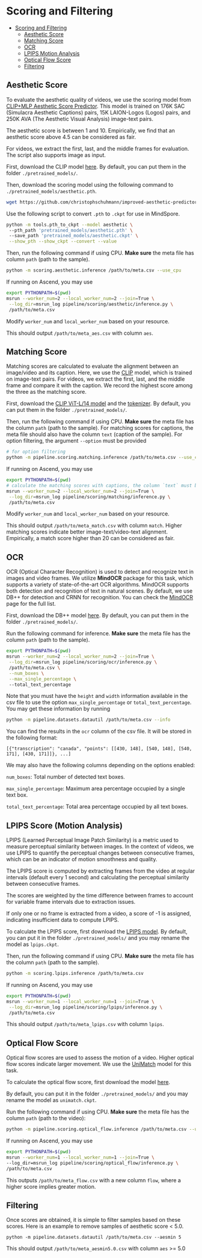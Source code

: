 # Scoring and Filtering

- [Scoring and Filtering](#scoring-and-filtering)
  - [Aesthetic Score](#aesthetic-score)
  - [Matching Score](#matching-score)
  - [OCR](#OCR)
  - [LPIPS Motion Analysis](#lpips-score-motion-analysis)
  - [Optical Flow Score](#optical-flow-score)
  - [Filtering](#filtering)

## Aesthetic Score

To evaluate the aesthetic quality of videos, we use the 
scoring model from [CLIP+MLP Aesthetic Score Predictor](https://github.com/christophschuhmann/improved-aesthetic-predictor). 
This model is trained on 176K SAC (Simulacra Aesthetic 
Captions) pairs, 15K LAION-Logos (Logos) pairs, and 
250K AVA (The Aesthetic Visual Analysis) image-text pairs.

The aesthetic score is between 1 and 10. Empirically, we 
find that an aesthetic score above 4.5 can be considered
as fair.

For videos, we extract the first, last, and the middle 
frames for evaluation. The script also supports image 
as input.

First, download the CLIP model [here](https://github.com/openai/CLIP).
By default, you can put them in the folder 
`./pretrained_models/`.

Then, download the scoring model using the following command to `./pretrained_models/aesthetic.pth`.

```bash
wget https://github.com/christophschuhmann/improved-aesthetic-predictor/raw/main/sac+logos+ava1-l14-linearMSE.pth -O pretrained_models/aesthetic.pth
```

Use the following script to convert `.pth` to `.ckpt` for use in MindSpore.

```bash
python -m tools.pth_to_ckpt --model aesthetic \ 
 --pth_path 'pretrained_models/aesthetic.pth' \ 
 --save_path 'pretrained_models/aesthetic.ckpt' \
 --show_pth --show_ckpt --convert --value
```


Then, run the following command if using CPU. **Make sure** the meta file has column `path` (path to the sample).
```bash
python -m scoring.aesthetic.inference /path/to/meta.csv --use_cpu
```
If running on Ascend, you may use 
```bash
export PYTHONPATH=$(pwd)
msrun --worker_num=2 --local_worker_num=2 --join=True \
 --log_dir=msrun_log pipeline/scoring/aesthetic/inference.py \ 
 /path/to/meta.csv 
```
Modify `worker_num` and `local_worker_num` based on your resource.

This should output `/path/to/meta_aes.csv` with column `aes`.

## Matching Score

Matching scores are calculated to evaluate the alignment between an image/video and its caption.
Here, we use the [CLIP](https://github.com/openai/CLIP) model, which is trained on image-text pairs.
For videos, we extract the first, last, and the middle frame and compare it with the caption. 
We record the highest score among the three as the matching score.

First, download the [CLIP ViT-L/14 model](https://ascend-repo-modelzoo.obs.cn-east-2.myhuaweicloud.com/MindFormers/clip/clip_vit_l_14.ckpt) 
and the [tokenizer](https://github.com/openai/CLIP/blob/main/clip/bpe_simple_vocab_16e6.txt.gz). By default, you can put them in the folder 
`./pretrained_models/`.

Then, run the following command if using CPU. **Make sure** the meta file has the column `path` (path to the sample).
For matching scores for captions, the meta file should also have the column `text` (caption of the sample).
For option filtering, the argument `--option` must be provided
```bash
# for option filtering
python -m pipeline.scoring.matching.inference /path/to/meta.csv --use_cpu --option animal 
```
If running on Ascend, you may use 
```bash
export PYTHONPATH=$(pwd)
# calculate the matching scores with captions, the column `text` must be present
msrun --worker_num=2 --local_worker_num=2 --join=True \
 --log_dir=msrun_log pipeline/scoring/matching/inference.py \ 
 /path/to/meta.csv 
```
Modify `worker_num` and `local_worker_num` based on your resource.

This should output `/path/to/meta_match.csv` with column `match`. Higher matching scores indicate better image-text/video-text alignment.
Empirically, a match score higher than 20 can be considered
as fair.

## OCR
OCR (Optical Character Recognition) is used to detect and recognize 
text in images and video frames. We utilize **MindOCR** package for 
this task, which supports a variety of state-of-the-art OCR 
algorithms. MindOCR supports both detection and recognition of text 
in natural scenes. By default, we use DB++ for detection and
CRNN for recognition. You can check the [MindOCR](https://github.com/mindspore-lab/mindocr/tree/main/tools/infer/text) 
page for the full list.

First, download the DB++ model [here](https://download.mindspore.cn/toolkits/mindocr/dbnet/dbnetpp_resnet50_ch_en_general-884ba5b9.ckpt).
By default, you can put them in the folder 
`./pretrained_models/`.

Run the following command for inference. **Make sure** the meta file has the column `path` (path to the sample).


```bash
export PYTHONPATH=$(pwd)
msrun --worker_num=2 --local_worker_num=2 --join=True \
 --log_dir=msrun_log pipeline/scoring/ocr/inference.py \
 /path/to/meta.csv \
 --num_boxes \
 --max_single_percentage \ 
 --total_text_percentage
```

Note that you must have the `height` and `width` information available in the csv
file to use the option `max_single_percentage` or 
`total_text_percentage`. You may get these information by running

```bash
python -m pipeline.datasets.datautil /path/to/meta.csv --info
```

You can find the results in the `ocr` column of the csv file. It 
will be stored in the following format:
```angular2html
[{"transcription": "canada", "points": [[430, 148], [540, 148], [540, 171], [430, 171]]}, ...]
```

We may also have the following columns depending on the options enabled: 

`num_boxes`: Total number of detected text boxes.

`max_single_percentage`: Maximum area percentage occupied by a single text box.

`total_text_percentage`: Total area percentage occupied by all text boxes.

## LPIPS Score (Motion Analysis)
LPIPS (Learned Perceptual Image Patch Similarity) is a 
metric used to measure perceptual similarity between 
images. In the context of videos, we use LPIPS to 
quantify the perceptual changes between consecutive 
frames, which can be an indicator of motion smoothness 
and quality.

The LPIPS score is computed by extracting frames from the 
video at regular intervals (default every 1 second) and 
calculating the perceptual similarity between consecutive 
frames.

The scores are weighted by the time difference between 
frames to account for variable frame intervals due to 
extraction issues.

If only one or no frame is extracted from a video, 
a score of -1 is assigned, indicating insufficient 
data to compute LPIPS.


To calculate the LPIPS score, first download the [LPIPS model](https://download-mindspore.osinfra.cn/toolkits/mindone/autoencoders/lpips_vgg-426bf45c.ckpt). 
By default, you can put it in the folder `./pretrained_models/` and you may rename the model as `lpips.ckpt`.

Then, run the following command if using CPU. **Make sure** the meta file has the column 
`path` (path to the sample).

```bash
python -m scoring.lpips.inference /path/to/meta.csv
```

If running on Ascend, you may use

```bash
export PYTHONPATH=$(pwd)
msrun --worker_num=1 --local_worker_num=1 --join=True \
 --log_dir=msrun_log pipeline/scoring/lpips/inference.py \
 /path/to/meta.csv
```

This should output `/path/to/meta_lpips.csv` with column `lpips`.

## Optical Flow Score
Optical flow scores are used to assess the motion of a video. 
Higher optical flow scores indicate larger movement.
We use the [UniMatch](https://github.com/autonomousvision/unimatch) model for this task.

To calculate the optical flow score, first download the
model [here](https://s3.eu-central-1.amazonaws.com/avg-projects/unimatch/pretrained/gmflow-scale2-regrefine6-mixdata-train320x576-4e7b215d.pth).

By default, you can put it in the folder `./pretrained_models/` and you may rename the model as `unimatch.ckpt`.

Run the following command if using CPU. **Make sure** the meta file has the column `path` (path to the video):
```bash
python -m pipeline.scoring.optical_flow.inference /path/to/meta.csv --use_cpu
```

If running on Ascend, you may use
```bash
export PYTHONPATH=$(pwd)
msrun --worker_num=1 --local_worker_num=1 --join=True \
--log_dir=msrun_log pipeline/scoring/optical_flow/inference.py \
/path/to/meta.csv
```
This outputs `/path/to/meta_flow.csv` with a new column `flow`, where a higher score implies greater motion.

## Filtering
Once scores are obtained, it is simple to filter samples based on these scores. Here is an example to remove
samples of aesthetic score < 5.0.
```
python -m pipeline.datasets.datautil /path/to/meta.csv --aesmin 5
```
This should output `/path/to/meta_aesmin5.0.csv` with column `aes` >= 5.0
